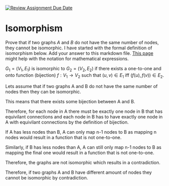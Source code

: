 [![Review Assignment Due Date](https://classroom.github.com/assets/deadline-readme-button-24ddc0f5d75046c5622901739e7c5dd533143b0c8e959d652212380cedb1ea36.svg)](https://classroom.github.com/a/AtNXzL3S)
# Isomorphism

Prove that if two graphs $A$ and $B$ do not have the same number of nodes, they
cannot be isomorphic. I have started with the formal definition of isomorphism
below. Add your answer to this markdown file. [This
page](https://docs.github.com/en/get-started/writing-on-github/working-with-advanced-formatting/writing-mathematical-expressions)
might help with the notation for mathematical expressions.

$G_1=(V_1 , E_1)$ is isomorphic to $G_2 = (V_2, E_2)$ if there exists a
one-to-one and onto function (bijection) $f: V_1 \rightarrow V_2$ such that $(u,v)
\in E_1$ iff $(f(u),f(v)) \in E_2$.

Lets assume that if two graphs A and B do not have the same number of nodes then
they can be isomorphic.

This means that there exists some bijection between A and B.

Therefore, for each node in A there must be exactly one node in B that has equivilant
connections and each node in B has to have exactly one node in A with equivilant 
connections by the definition of bijection.

If A has less nodes than B, A can only map n-1 nodes to B as mapping n nodes would 
result in a function that is not one-to-one.

Similarly, if B has less nodes than A, A can still only map n-1 nodes to B as mapping
the final one would result in a function that is not one-to-one.

Therefore, the graphs are not isomorphic which results in a contradiction.

Therefore, if two graphs A and B have different amount of nodes they cannot be isomorphic
by contradiction.
